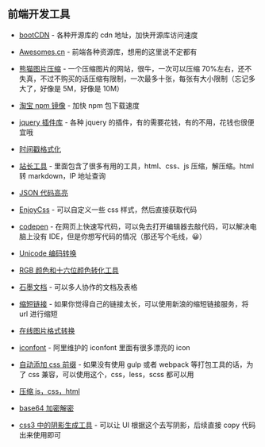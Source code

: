 ## 前端开发工具

- [bootCDN](http://www.bootcdn.cn/) - 各种开源库的 cdn 地址，加快开源库访问速度

- [Awesomes.cn](https://www.awesomes.cn/) - 前端各种资源库，想用的这里说不定都有

- [熊猫图片压缩](https://tinypng.com/) - 一个压缩图片的网站，很牛，一次可以压缩 70%左右，还不失真，不过不购买的话压缩有限制，一次最多十张，每张有大小限制（忘记多大了，好像是 5M，好像是 10M）

- [淘宝 npm 镜像](https://npm.taobao.org/) - 加快 npm 包下载速度

- [jquery 插件库](http://www.jq22.com/) - 各种 jquery 的插件，有的需要花钱，有的不用，花钱也很便宜哦

- [时间戳格式化](http://tool.chinaz.com/Tools/unixtime.aspx)

- [站长工具](https://tool.lu/) - 里面包含了很多有用的工具，html、css、js 压缩，解压缩。html 转 markdown，IP 地址查询

- [JSON 代码高亮](http://www.kjson.com/jsonformat/)

- [EnjoyCss](http://enjoycss.com/ref/chrome_extension) - 可以自定义一些 css 样式，然后直接获取代码

- [codepen](https://codepen.io/pen/) - 在网页上快速写代码，可以免去打开编辑器去敲代码，可以解决电脑上没有 IDE，但是你想写代码的情况（那还写个毛线，😀）

- [Unicode 编码转换](http://tool.chinaz.com/Tools/Unicode.aspx)

- [RGB 颜色和十六位颜色转化工具](http://www.kqiqi.com/tools/RGB216/)

- [石墨文档](https://shimo.im/) - 可以多人协作的文档及表格

- [缩短链接](http://sina.lt/) - 如果你觉得自己的链接太长，可以使用新浪的缩短链接服务，将 url 进行缩短

- [在线图片格式转换](http://pic.55.la/)

- [iconfont](http://www.iconfont.cn/) - 阿里维护的 iconfont 里面有很多漂亮的 icon

- [自动添加 css 前缀](https://autoprefixer.github.io/) - 如果没有使用 gulp 或者 webpack 等打包工具的话，为了 css 兼容，可以使用这个，css，less，scss 都可以用

- [压缩 js，css，html](https://www.baidufe.com/fehelper/codecompress.html)

- [base64 加密解密](http://tool.chinaz.com/tools/base64.aspx)

- [css3 中的阴影生成工具](http://www.css88.com/tool/css3Preview/Box-Shadow.html) - 可以让 UI 根据这个去写阴影，后续直接 copy 代码出来使用即可